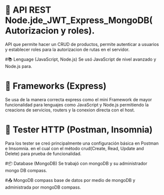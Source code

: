 # 🔑 API REST Node.jde_JWT_Express_MongoDB( Autorizacion y roles).
API que permite hacer un CRUD de productos, permite autenticar a usuarios y establecer roles para la autorizacion de rutas en el servidor.


#📚 Lenguage (JavaScript, Node.js)
Se usó JavaScript de nivel avanzado y Node.js para.


# 📲 Frameworks (Express)
Se usa de la manera correcta express como el mini Framework de mayor funcionalidad para lenguajes como JavaScript y Node.js permitiendo la creacions de servicios, routers y la conexion directa con el host.


# 📱 Tester HTTP (Postman, Insomnia)
Para los tester se creó principalmente una configuración básica en Postman e Imsomnia. en el cual con el método crud(Create, Read, Update and Delete) para prueba  de funcionalidad.

#📦 Database (MongoDB)
Se trabajó con mongoDB y su administrador mongo DB compass.


#📤 MongoDB compass 
 base de datos por medio de mongoDB y administrada por mongoDB compass.


